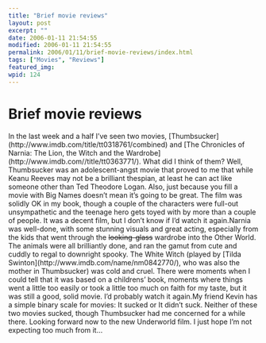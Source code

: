 ```yaml
---
title: "Brief movie reviews"
layout: post
excerpt: ""
date: 2006-01-11 21:54:55
modified: 2006-01-11 21:54:55
permalink: 2006/01/11/brief-movie-reviews/index.html
tags: ["Movies", "Reviews"]
featured_img: 
wpid: 124
---
```


# Brief movie reviews

<div>In the last week and a half I’ve seen two movies, [Thumbsucker](http://www.imdb.com/title/tt0318761/combined) and [The Chronicles of Narnia: The Lion, the Witch and the Wardrobe](http://www.imdb.com//title/tt0363771/). What did I think of them? Well, Thumbsucker was an adolescent-angst movie that proved to me that while Keanu Reeves may not be a brilliant thespian, at least he can act like someone other than Ted Theodore Logan. Also, just because you fill a movie with Big Names doesn’t mean it’s going to be great. The film was solidly OK in my book, though a couple of the characters were full-out unsympathetic and the teenage hero gets toyed with by more than a couple of people. It was a decent film, but I don’t know if I’d watch it again.Narnia was well-done, with some stunning visuals and great acting, especially from the kids that went through the <s>looking-glass</s> wardrobe into the Other World. The animals were all brilliantly done, and ran the gamut from cute and cuddly to regal to downright spooky. The White Witch (played by [Tilda Swinton](http://www.imdb.com/name/nm0842770/), who was also the mother in Thumbsucker) was cold and cruel. There were moments when I could tell that it was based on a childrens’ book, moments where things went a little too easily or took a little too much on faith for my taste, but it was still a good, solid movie. I’d probably watch it again.My friend Kevin has a simple binary scale for movies: It sucked or It didn’t suck. Neither of these two movies sucked, though Thumbsucker had me concerned for a while there. Looking forward now to the new Underworld film. I just hope I’m not expecting too much from it…

</div>